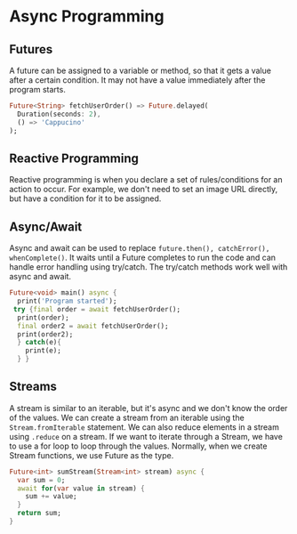 # Async Programming

## Futures

A future can be assigned to a variable or method, so
that it gets a value after a certain condition. It may not
have a value immediately after the program starts.

```dart
Future<String> fetchUserOrder() => Future.delayed(
  Duration(seconds: 2),
  () => 'Cappucino'
);
```

## Reactive Programming

Reactive programming is when you declare a
set of rules/conditions for an action to occur. For
example, we don't need to set an image URL directly, but
have a condition for it to be assigned.

## Async/Await

Async and await can be used to replace `future.then(), catchError(), whenComplete()`.
It waits until a Future completes to run the code and can  handle error handling using
try/catch. The try/catch methods work well with async and await.

```dart
Future<void> main() async {
  print('Program started');
 try {final order = await fetchUserOrder();
  print(order);
  final order2 = await fetchUserOrder();
  print(order2);
  } catch(e){
    print(e);
  } }
```

## Streams

A stream is similar to an iterable, but it's async and we don't know the order of the values.
We can create a stream from an iterable using the `Stream.fromIterable` statement. We can also
reduce elements in a stream using `.reduce` on a stream. If we want to iterate through a Stream,
we have to use a for loop to loop through the values. Normally, when we create Stream functions, we
use Future as the type.

```dart
Future<int> sumStream(Stream<int> stream) async {
  var sum = 0;
  await for(var value in stream) {
    sum += value;
  }
  return sum;
}

```
